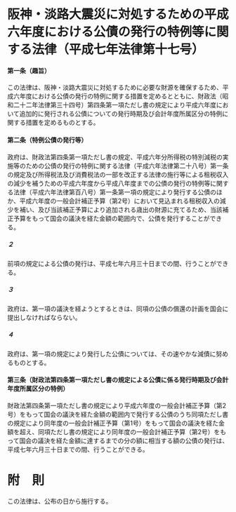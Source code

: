 # 阪神・淡路大震災に対処するための平成六年度における公債の発行の特例等に関する法律（平成七年法律第十七号）
#### 第一条（趣旨）
この法律は、阪神・淡路大震災に対処するために必要な財源を確保するため、平成六年度における公債の発行の特例に関する措置を定めるとともに、財政法（昭和二十二年法律第三十四号）第四条第一項ただし書の規定により平成六年度において追加的に発行される公債についての発行時期及び会計年度所属区分の特例に関する措置を定めるものとする。
#### 第二条（特例公債の発行等）
政府は、財政法第四条第一項ただし書の規定、平成六年分所得税の特別減税の実施等のための公債の発行の特例に関する法律（平成六年法律第二十八号）第一条の規定及び所得税法及び消費税法の一部を改正する法律の施行等による租税収入の減少を補うための平成六年度から平成八年度までの公債の発行の特例等に関する法律（平成六年法律第百八号）第一条第一項の規定により発行する公債のほか、平成六年度の一般会計補正予算（第2号）において見込まれる租税収入の減少を補い、及び当該補正予算により追加される歳出の財源に充てるため、当該補正予算をもって国会の議決を経た金額の範囲内で、公債を発行することができる。
##### ２
前項の規定による公債の発行は、平成七年六月三十日までの間、行うことができる。
##### ３
政府は、第一項の議決を経ようとするときは、同項の公債の償還の計画を国会に提出しなければならない。
##### ４
政府は、第一項の規定により発行した公債については、その速やかな減債に努めるものとする。
#### 第三条（財政法第四条第一項ただし書の規定による公債に係る発行時期及び会計年度所属区分の特例）
財政法第四条第一項ただし書の規定により平成六年度の一般会計補正予算（第2号）をもって国会の議決を経た金額の範囲内で発行する公債のうち同項ただし書の規定により同年度の一般会計補正予算（第1号）をもって国会の議決を経た金額を超え、同項ただし書の規定により同年度の一般会計補正予算（第2号）をもって国会の議決を経た金額に達するまでの分の額に相当する額の公債の発行は、平成七年六月三十日までの間、行うことができる。
# 附　則
この法律は、公布の日から施行する。
